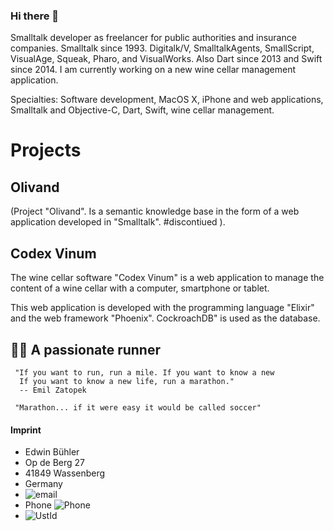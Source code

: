 ### Hi there 👋

<!--
**Fulnir/Fulnir** is a ✨ _special_ ✨ repository because its `README.md` (this file) appears on your GitHub profile.

Here are some ideas to get you started:

- 🔭 I’m currently working on ...
- 🌱 I’m currently learning ...
- 👯 I’m looking to collaborate on ...
- 🤔 I’m looking for help with ...
- 💬 Ask me about ...
- 📫 How to reach me: ...
- 😄 Pronouns: ...
- ⚡ Fun fact: ...
-->


Smalltalk developer as freelancer for public authorities and insurance companies. Smalltalk since 1993. Digitalk/V, SmalltalkAgents, SmallScript, VisualAge, Squeak, Pharo, and VisualWorks. Also Dart since 2013 and Swift since 2014. 
I am currently working on a new wine cellar management application.

Specialties: Software development, MacOS X, iPhone and web applications, Smalltalk and Objective-C, Dart, Swift, wine cellar management.

# Projects

## Olivand
(Project "Olivand". Is a semantic knowledge base in the form of a web application developed in "Smalltalk". #discontiued ).

## Codex Vinum
The wine cellar software "Codex Vinum" is a web application to manage the content of a wine cellar with a computer, smartphone or tablet. 

This web application is developed with the programming language "Elixir" and the web framework "Phoenix". CockroachDB" is used as the database.

## 🏃🏻 A passionate runner

```
 "If you want to run, run a mile. If you want to know a new 
  If you want to know a new life, run a marathon."
  -- Emil Zatopek 
```

```
 "Marathon... if it were easy it would be called soccer"
```


#### Imprint


- Edwin Bühler
- Op de Berg 27
- 41849 Wassenberg
- Germany
- ![email](http://www.edwin-buehler.net/images/email.png)
- Phone ![Phone](http://www.edwin-buehler.net/images/phone.png)
- ![UstId](http://www.edwin-buehler.net/images/ustid.png)
